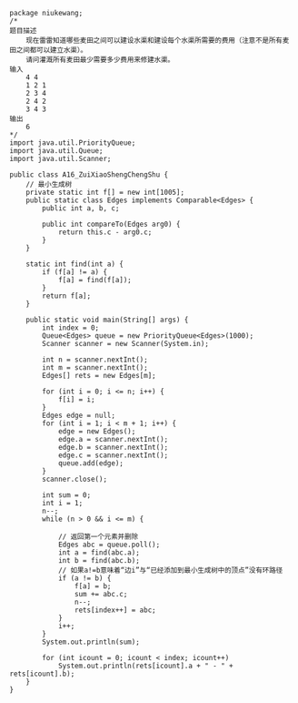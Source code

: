 	package niukewang;
	/*
	题目描述
		现在雷雷知道哪些麦田之间可以建设水渠和建设每个水渠所需要的费用（注意不是所有麦田之间都可以建立水渠）。
		请问灌溉所有麦田最少需要多少费用来修建水渠。
	输入
		4 4
		1 2 1
		2 3 4
		2 4 2
		3 4 3
	输出
		6
	*/
	import java.util.PriorityQueue;
	import java.util.Queue;
	import java.util.Scanner;
	
	public class A16_ZuiXiaoShengChengShu {
		// 最小生成树
		private static int f[] = new int[1005];
		public static class Edges implements Comparable<Edges> {
			public int a, b, c;
	
			public int compareTo(Edges arg0) {
				return this.c - arg0.c;
			}
		}
	
		static int find(int a) {
			if (f[a] != a) {
				f[a] = find(f[a]);
			}
			return f[a];
		}
	
		public static void main(String[] args) {
			int index = 0;
			Queue<Edges> queue = new PriorityQueue<Edges>(1000);
			Scanner scanner = new Scanner(System.in);
	
			int n = scanner.nextInt();
			int m = scanner.nextInt();
			Edges[] rets = new Edges[m];
	
			for (int i = 0; i <= n; i++) {
				f[i] = i;
			}
			Edges edge = null;
			for (int i = 1; i < m + 1; i++) {
				edge = new Edges();
				edge.a = scanner.nextInt();
				edge.b = scanner.nextInt();
				edge.c = scanner.nextInt();
				queue.add(edge);
			}
			scanner.close();
	
			int sum = 0;
			int i = 1;
			n--;
			while (n > 0 && i <= m) {
	
				// 返回第一个元素并删除
				Edges abc = queue.poll();
				int a = find(abc.a);
				int b = find(abc.b);
				// 如果a!=b意味着“边i”与“已经添加到最小生成树中的顶点”没有环路径
				if (a != b) {
					f[a] = b;
					sum += abc.c;
					n--;
					rets[index++] = abc;
				}
				i++;
			}
			System.out.println(sum);
	
			for (int icount = 0; icount < index; icount++)
				System.out.println(rets[icount].a + " - " + rets[icount].b);
		}
	}

